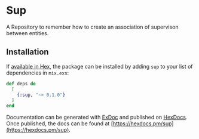 # Sup

A Repository to remember how to create an association of supervison between entities.

## Installation

If [available in Hex](https://hex.pm/docs/publish), the package can be installed
by adding `sup` to your list of dependencies in `mix.exs`:

```elixir
def deps do
  [
    {:sup, "~> 0.1.0"}
  ]
end
```

Documentation can be generated with [ExDoc](https://github.com/elixir-lang/ex_doc)
and published on [HexDocs](https://hexdocs.pm). Once published, the docs can
be found at [https://hexdocs.pm/sup](https://hexdocs.pm/sup).

